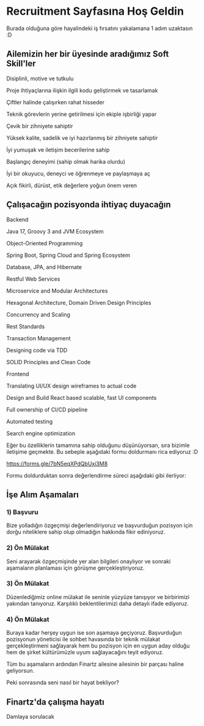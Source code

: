 # Recruitment Sayfasına Hoş Geldin
Burada olduğuna göre hayalindeki iş fırsatını yakalamana 1 adım uzaktasın :D

## Ailemizin her bir üyesinde aradığımız Soft Skill'ler

Disiplinli, motive ve tutkulu

Proje ihtiyaçlarına ilişkin ilgili kodu geliştirmek ve tasarlamak

Çiftler halinde çalışırken rahat hisseder

Teknik görevlerin yerine getirilmesi için ekiple işbirliği yapar

Çevik bir zihniyete sahiptir

Yüksek kalite, sadelik ve iyi hazırlanmış bir zihniyete sahiptir

İyi yumuşak ve iletişim becerilerine sahip

Başlangıç ​​deneyimi (sahip olmak harika olurdu)

İyi bir okuyucu, deneyci ve öğrenmeye ve paylaşmaya aç

Açık fikirli, dürüst, etik değerlere yoğun önem veren

## Çalışacağın pozisyonda ihtiyaç duyacağın 

Backend

Java 17, Groovy 3 and JVM Ecosystem

Object-Oriented Programming

Spring Boot, Spring Cloud and Spring Ecosystem

Database, JPA, and Hibernate

Restful Web Services

Microservice and Modular Architectures

Hexagonal Architecture, Domain Driven Design Principles

Concurrency and Scaling

Rest Standards

Transaction Management

Designing code via TDD

SOLID Principles and Clean Code


Frontend

Translating UI/UX design wireframes to actual code

Design and Build React based scalable, fast UI components

Full ownership of CI/CD pipeline

Automated testing

Search engine optimization




Eğer bu özelliklerin tamamına sahip olduğunu düşünüyorsan, sıra bizimle iletişime geçmekte. Bu sebeple aşağıdaki formu doldurmanı rica ediyoruz :D

https://forms.gle/7bN5eqXPdQbUxi3M8


Formu doldurduktan sonra değerlendirme süreci aşağıdaki gibi ilerliyor:

## İşe Alım Aşamaları

### 1) Başvuru
Bize yolladığın özgeçmişi değerlendiriyoruz ve başvurduğun pozisyon için dorğu niteliklere sahip olup olmadığın hakkında fikir ediniyoruz.

### 2) Ön Mülakat
Seni arayarak özgeçmişinde yer alan bilgileri onaylıyor ve sonraki aşamaların planlaması için görüşme gerçekleştiriyoruz.

### 3) Ön Mülakat
Düzenlediğimiz online mülakat ile seninle yüzyüze tanışıyor ve birbirimizi yakından tanıyoruz. Karşılıklı beklentilerimizi daha detaylı ifade ediyoruz.

### 4) Ön Mülakat
Buraya kadar herşey uygun ise son aşamaya geçiyoruz. Başvurduğun pozisyonun yöneticisi ile sohbet havasında bir teknik mülakat gerçekleştirmeni sağlayarak hem bu pozisyon için en uygun aday olduğu hem de  şirket kültürümüzle uyum sağlayacağını teyit ediyoruz.


Tüm bu aşamaların ardından Finartz ailesine ailesinin bir parçası haline geliyorsun.

Peki sonrasında seni nasıl bir hayat bekliyor?

## Finartz'da çalışma hayatı
Damlaya sorulacak
